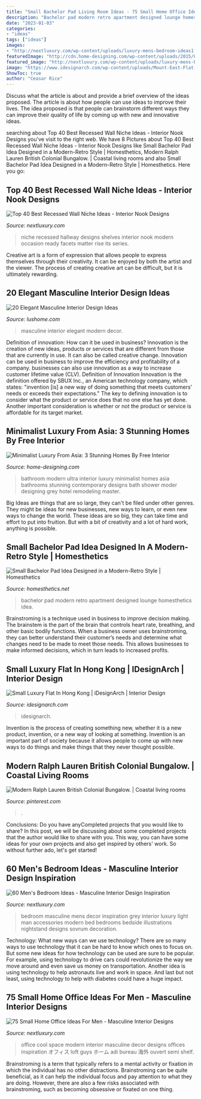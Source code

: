 ```yaml
---
title: "Small Bachelor Pad Living Room Ideas - 75 Small Home Office Ideas For Men"
description: "Bachelor pad modern retro apartment designed lounge homesthetics idea"
date: "2023-01-03"
categories:
- "ideas"
tags: ["ideas"]
images:
- "http://nextluxury.com/wp-content/uploads/luxury-mens-bedroom-ideas1.jpg"
featuredImage: "http://cdn.home-designing.com/wp-content/uploads/2015/03/ultra-modern-bathroom.jpg"
featured_image: "http://nextluxury.com/wp-content/uploads/luxury-mens-bedroom-ideas1.jpg"
image: "https://www.idesignarch.com/wp-content/uploads/Mount-East-Flat-Hong-Kong_5.jpg"
ShowToc: true
author: "Ceasar Rice"
---
```



Discuss what the article is about and provide a brief overview of the ideas proposed.
The article is about how people can use ideas to improve their lives. The idea proposed is that people can brainstorm different ways they can improve their quality of life by coming up with new and innovative ideas.

	

		
searching about Top 40 Best Recessed Wall Niche Ideas - Interior Nook Designs you've visit to the right web. We have 8 Pictures about Top 40 Best Recessed Wall Niche Ideas - Interior Nook Designs like Small Bachelor Pad Idea Designed in a Modern-Retro Style | Homesthetics, Modern Ralph Lauren British Colonial Bungalow. | Coastal living rooms and also Small Bachelor Pad Idea Designed in a Modern-Retro Style | Homesthetics. Here you go:
		
    
## Top 40 Best Recessed Wall Niche Ideas - Interior Nook Designs

<img loading=lazy src="http://nextluxury.com/wp-content/uploads/exceptional-hallway-recessed-wall-niche-ideas-with-double-wood-shelves.jpg" onerror="this.onerror=null;this.src='https://tse3.mm.bing.net/th?id=OIP.bMEpoVBZcE_jhvhOO4FUbAAAAA&amp;pid=15.1';" alt="Top 40 Best Recessed Wall Niche Ideas - Interior Nook Designs">

_Source: nextluxury.com_

>niche recessed hallway designs shelves interior nook modern occasion ready facets matter rise its series. 

	

Creative art is a form of expression that allows people to express themselves through their creativity. It can be enjoyed by both the artist and the viewer. The process of creating creative art can be difficult, but it is ultimately rewarding.

    
## 20 Elegant Masculine Interior Design Ideas

<img loading=lazy src="https://www.lushome.com/wp-content/uploads/2014/08/masculine-modern-interior-design-decor-17.jpg" onerror="this.onerror=null;this.src='https://tse1.mm.bing.net/th?id=OIP.xPiPKuc61fALh05649stDQHaFT&amp;pid=15.1';" alt="20 Elegant Masculine Interior Design Ideas">

_Source: lushome.com_

>masculine interior elegant modern decor. 

	

Definition of innovation: How can it be used in business?
Innovation is the creation of new ideas, products or services that are different from those that are currently in use. It can also be called creative change. Innovation can be used in business to improve the efficiency and profitability of a company. businesses can also use innovation as a way to increase customer lifetime value (CLV). Definition of Innovation
Innovation is the definition offered by SBUX Inc., an American technology company, which states: "invention [is] a new way of doing something that meets customers' needs or exceeds their expectations." The key to defining innovation is to consider what the product or service does that no one else has yet done. Another important consideration is whether or not the product or service is affordable for its target market.

    
## Minimalist Luxury From Asia: 3 Stunning Homes By Free Interior

<img loading=lazy src="http://cdn.home-designing.com/wp-content/uploads/2015/03/ultra-modern-bathroom.jpg" onerror="this.onerror=null;this.src='https://tse1.mm.bing.net/th?id=OIP.sXUDVYRCKSBL7Lg64qKhqQHaHV&amp;pid=15.1';" alt="Minimalist Luxury From Asia: 3 Stunning Homes By Free Interior">

_Source: home-designing.com_

>bathroom modern ultra interior luxury minimalist homes asia bathrooms stunning contemporary designs bath shower moder designing grey hotel remodeling master. 

	

Big Ideas are things that are so large, they can't be filed under other genres. They might be ideas for new businesses, new ways to learn, or even new ways to change the world. These ideas are so big, they can take time and effort to put into fruition. But with a bit of creativity and a lot of hard work, anything is possible.

    
## Small Bachelor Pad Idea Designed In A Modern-Retro Style | Homesthetics

<img loading=lazy src="https://cdn.homesthetics.net/wp-content/uploads/2013/12/Small-Bachelor-Pad-Idea-Designed-in-a-Modern-Retro-Style-homesthetics-9.jpg" onerror="this.onerror=null;this.src='https://tse4.mm.bing.net/th?id=OIP.sv5HRav6Ci2FdvB9FjeSIwHaLG&amp;pid=15.1';" alt="Small Bachelor Pad Idea Designed in a Modern-Retro Style | Homesthetics">

_Source: homesthetics.net_

>bachelor pad modern retro apartment designed lounge homesthetics idea. 

	

Brainstroming is a technique used in business to improve decision making. The brainstem is the part of the brain that controls heart rate, breathing, and other basic bodily functions. When a business owner uses brainstroming, they can better understand their customer’s needs and determine what changes need to be made to meet those needs. This allows businesses to make informed decisions, which in turn leads to increased profits.

    
## Small Luxury Flat In Hong Kong | IDesignArch | Interior Design

<img loading=lazy src="https://www.idesignarch.com/wp-content/uploads/Mount-East-Flat-Hong-Kong_5.jpg" onerror="this.onerror=null;this.src='https://tse3.mm.bing.net/th?id=OIP.v13ZACIxzCusuv6rRBrUHQHaJ4&amp;pid=15.1';" alt="Small Luxury Flat In Hong Kong | iDesignArch | Interior Design">

_Source: idesignarch.com_

>idesignarch. 

	

Invention is the process of creating something new, whether it is a new product, invention, or a new way of looking at something. Invention is an important part of society because it allows people to come up with new ways to do things and make things that they never thought possible.

    
## Modern Ralph Lauren British Colonial Bungalow. | Coastal Living Rooms

<img loading=lazy src="https://i.pinimg.com/736x/f0/49/2e/f0492ef34b90ea88c3a1ebe62dd31e66--british-colonial-beach-styles.jpg" onerror="this.onerror=null;this.src='https://tse1.mm.bing.net/th?id=OIP.JK0wp7JZkYmqzdxxayvURQHaJ3&amp;pid=15.1';" alt="Modern Ralph Lauren British Colonial Bungalow. | Coastal living rooms">

_Source: pinterest.com_

>. 

	

Conclusions: Do you have anyCompleted projects that you would like to share?
In this post, we will be discussing about some completed projects that the author would like to share with you. This way, you can have some ideas for your own projects and also get inspired by others' work. So without further ado, let's get started!

    
## 60 Men&#039;s Bedroom Ideas - Masculine Interior Design Inspiration

<img loading=lazy src="http://nextluxury.com/wp-content/uploads/luxury-mens-bedroom-ideas1.jpg" onerror="this.onerror=null;this.src='https://tse2.mm.bing.net/th?id=OIP.ZX3KMPcK_xS89_gF-F8mSAHaJ6&amp;pid=15.1';" alt="60 Men&#039;s Bedroom Ideas - Masculine Interior Design Inspiration">

_Source: nextluxury.com_

>bedroom masculine mens decor inspiration grey interior luxury light man accessories modern bed bedrooms bedside illustrations nightstand designs sovrum decoration. 

	

Technology: What new ways can we use technology?
There are so many ways to use technology that it can be hard to know which ones to focus on. But some new ideas for how technology can be used are sure to be popular. For example, using technology to drive cars could revolutionize the way we move around and even save us money on transportation. Another idea is using technology to help astronauts live and work in space. And last but not least, using technology to help with diabetes could have a huge impact.

    
## 75 Small Home Office Ideas For Men - Masculine Interior Designs

<img loading=lazy src="http://nextluxury.com/wp-content/uploads/cool-modern-guys-small-home-office-ideas.jpg" onerror="this.onerror=null;this.src='https://tse2.mm.bing.net/th?id=OIP.rfHZ2b4p9avS-IXqn1ma5gHaL2&amp;pid=15.1';" alt="75 Small Home Office Ideas For Men - Masculine Interior Designs">

_Source: nextluxury.com_

>office cool space modern interior masculine decor designs offices inspiration オフィス loft guys ホーム adi bureau 海外 ouvert semi shelf. 

	

Brainstroming is a term that typically refers to a mental activity or fixation in which the individual has no other distractions. Brainstroming can be quite beneficial, as it can help the individual focus and pay attention to what they are doing. However, there are also a few risks associated with brainstroming, such as becoming obsessive or fixated on one thing.

